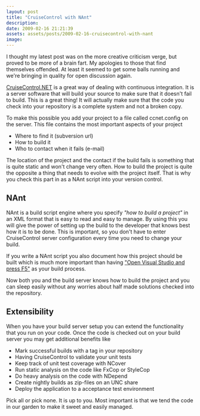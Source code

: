 ```yaml
---
layout: post
title: "CruiseControl with NAnt"
description:
date: 2009-02-16 21:21:39
assets: assets/posts/2009-02-16-cruisecontrol-with-nant
image: 
---
```


I thought my latest post was on the more creative criticism verge, but proved to be more of a brain fart. My apologies to those that find themselves offended. At least it seemed to get some balls running and we're bringing in quality for open discussion again.

[CruiseControl.NET](http://confluence.public.thoughtworks.org/display/CCNET/Welcome+to+CruiseControl.NET) is a great way of dealing with continuous integration. It is a server software that will build your source to make sure that it doesn't fail to build. This is a great thing! It will actually make sure that the code you check into your repository is a complete system and not a broken copy.

To make this possible you add your project to a file called ccnet.config on the server. This file contains the most important aspects of your project

* Where to find it (subversion url)
* How to build it
* Who to contact when it fails (e-mail)

The location of the project and the contact if the build fails is something that is quite static and won't change very often. How to build the project is quite the opposite a thing that needs to evolve with the project itself. That is why you check this part in as a NAnt script into your version control.

## NAnt

NAnt is a build script engine where you specify *"how to build a project"* in an XML format that is easy to read and easy to manage. By using this you will give the power of setting up the build to the developer that knows best how it is to be done. This is important, so you don't have to enter CruiseControl server configuration every time you need to change your build.

If you write a NAnt script you also document how this project should be built which is much more important than having ["Open Visual Studio and press F5"](http://www.codinghorror.com/blog/archives/000988.html) as your build process.

Now both you and the build server knows how to build the project and you can sleep easily without any worries about half made solutions checked into the repository.

## Extensibility

When you have your build server setup you can extend the functionality that you run on your code. Once the code is checked out on your build server you may get additional benefits like

* Mark successful builds with a tag in your repository
* Having CruiseControl to validate your unit tests
* Keep track of unit test coverage with NCover
* Run static analysis on the code like FxCop or StyleCop
* Do heavy analysis on the code with NDepend
* Create nightly builds as zip-files on an UNC share
* Deploy the application to a acceptance test environment

Pick all or pick none. It is up to you. Most important is that we tend the code in our garden to make it sweet and easily managed.
